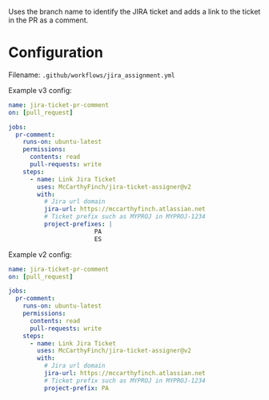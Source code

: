 Uses the branch name to identify the JIRA ticket and adds a link to the ticket in the PR as a comment.

# Configuration

Filename: `.github/workflows/jira_assignment.yml`

Example v3 config:
```yml
name: jira-ticket-pr-comment
on: [pull_request]

jobs:
  pr-comment:
    runs-on: ubuntu-latest
    permissions:
      contents: read
      pull-requests: write
    steps:
      - name: Link Jira Ticket
        uses: McCarthyFinch/jira-ticket-assigner@v2
        with:
          # Jira url domain
          jira-url: https://mccarthyfinch.atlassian.net
          # Ticket prefix such as MYPROJ in MYPROJ-1234
          project-prefixes: |
						PA
						ES
```

Example v2 config:

```yml
name: jira-ticket-pr-comment
on: [pull_request]

jobs:
  pr-comment:
    runs-on: ubuntu-latest
    permissions:
      contents: read
      pull-requests: write
    steps:
      - name: Link Jira Ticket
        uses: McCarthyFinch/jira-ticket-assigner@v2
        with:
          # Jira url domain
          jira-url: https://mccarthyfinch.atlassian.net
          # Ticket prefix such as MYPROJ in MYPROJ-1234
          project-prefix: PA
```
